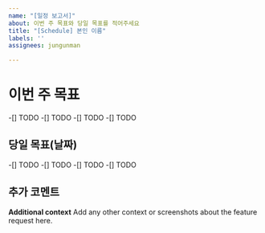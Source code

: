 ```yaml
---
name: "[일정 보고서]"
about: 이번 주 목표와 당일 목표를 적어주세요
title: "[Schedule] 본인 이름"
labels: ''
assignees: jungunman

---
```


# 이번 주 목표
-[] TODO
-[] TODO
-[] TODO
-[] TODO

## 당일 목표(날짜)
-[] TODO
-[] TODO
-[] TODO
-[] TODO

## 추가 코멘트


**Additional context**
Add any other context or screenshots about the feature request here.
